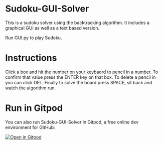 # Sudoku-GUI-Solver
This is a sudoku solver using the backtracking algorithm. It includes a graphical GUI as well as a text based version.

Run GUI.py to play Sudoku.

# Instructions
Click a box and hit the number on your keybaord to pencil in a number. To confirm that value press the ENTER key on that box. To delete a pencil in you can click DEL. Finally to solve the board press SPACE, sit back and watch the algorithm run.

# Run in Gitpod

You can also run Sudoku-GUI-Solver in Gitpod, a free online dev environment for GitHub:

[![Open in Gitpod](https://gitpod.io/button/open-in-gitpod.svg)](https://gitpod.io/#https://github.com/techwithtim/Sudoku-GUI-Solver/blob/master/GUI.py)
